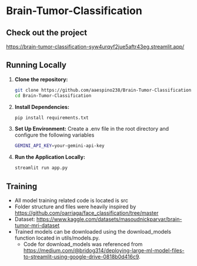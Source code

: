 ﻿# Brain-Tumor-Classification

## Check out the project
https://brain-tumor-classification-syw4urqyf2jue5aftr43eg.streamlit.app/

## Running Locally
1. **Clone the repository:**
   ```bash
   git clone https://github.com/aaespino238/Brain-Tumor-Classification.git
   cd Brain-Tumor-Classification
2. **Install Dependencies:**
   ```bash
   pip install requirements.txt
3. **Set Up Environment:**
   Create a .env file in the root directory and configure the following variables
   ```bash
   GEMINI_API_KEY=your-gemini-api-key
5. **Run the Application Locally:**
   ```bash
   streamlit run app.py

## Training 
- All model training related code is located is src
- Folder structure and files were heavily inspired by https://github.com/oarriaga/face_classification/tree/master
- Dataset: https://www.kaggle.com/datasets/masoudnickparvar/brain-tumor-mri-dataset
- Trained models can be downloaded using the download_models function located in utils/models.py.
     - Code for download_models was referenced from https://medium.com/@bridog314/deploying-large-ml-model-files-to-streamlit-using-google-drive-0818b0d416c9.
